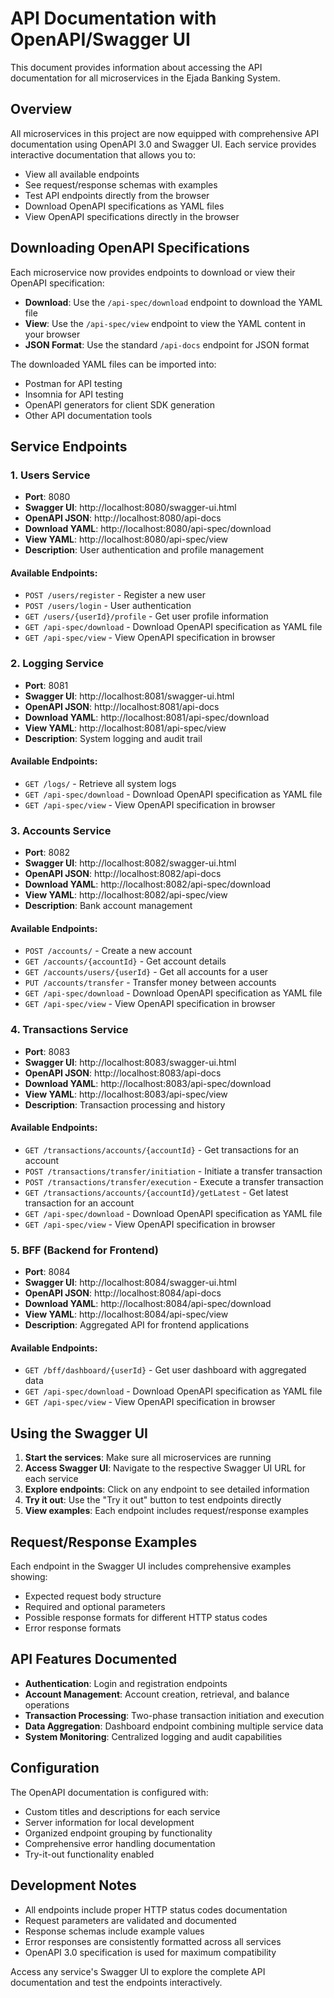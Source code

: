 # API Documentation with OpenAPI/Swagger UI

This document provides information about accessing the API documentation for all microservices in the Ejada Banking System.

## Overview

All microservices in this project are now equipped with comprehensive API documentation using OpenAPI 3.0 and Swagger UI. Each service provides interactive documentation that allows you to:

- View all available endpoints
- See request/response schemas with examples
- Test API endpoints directly from the browser
- Download OpenAPI specifications as YAML files
- View OpenAPI specifications directly in the browser

## Downloading OpenAPI Specifications

Each microservice now provides endpoints to download or view their OpenAPI specification:

- **Download**: Use the `/api-spec/download` endpoint to download the YAML file
- **View**: Use the `/api-spec/view` endpoint to view the YAML content in your browser
- **JSON Format**: Use the standard `/api-docs` endpoint for JSON format

The downloaded YAML files can be imported into:
- Postman for API testing
- Insomnia for API testing
- OpenAPI generators for client SDK generation
- Other API documentation tools

## Service Endpoints

### 1. Users Service
- **Port**: 8080
- **Swagger UI**: http://localhost:8080/swagger-ui.html
- **OpenAPI JSON**: http://localhost:8080/api-docs
- **Download YAML**: http://localhost:8080/api-spec/download
- **View YAML**: http://localhost:8080/api-spec/view
- **Description**: User authentication and profile management

#### Available Endpoints:
- `POST /users/register` - Register a new user
- `POST /users/login` - User authentication
- `GET /users/{userId}/profile` - Get user profile information
- `GET /api-spec/download` - Download OpenAPI specification as YAML file
- `GET /api-spec/view` - View OpenAPI specification in browser

### 2. Logging Service
- **Port**: 8081
- **Swagger UI**: http://localhost:8081/swagger-ui.html
- **OpenAPI JSON**: http://localhost:8081/api-docs
- **Download YAML**: http://localhost:8081/api-spec/download
- **View YAML**: http://localhost:8081/api-spec/view
- **Description**: System logging and audit trail

#### Available Endpoints:
- `GET /logs/` - Retrieve all system logs
- `GET /api-spec/download` - Download OpenAPI specification as YAML file
- `GET /api-spec/view` - View OpenAPI specification in browser

### 3. Accounts Service
- **Port**: 8082
- **Swagger UI**: http://localhost:8082/swagger-ui.html
- **OpenAPI JSON**: http://localhost:8082/api-docs
- **Download YAML**: http://localhost:8082/api-spec/download
- **View YAML**: http://localhost:8082/api-spec/view
- **Description**: Bank account management

#### Available Endpoints:
- `POST /accounts/` - Create a new account
- `GET /accounts/{accountId}` - Get account details
- `GET /accounts/users/{userId}` - Get all accounts for a user
- `PUT /accounts/transfer` - Transfer money between accounts
- `GET /api-spec/download` - Download OpenAPI specification as YAML file
- `GET /api-spec/view` - View OpenAPI specification in browser

### 4. Transactions Service
- **Port**: 8083
- **Swagger UI**: http://localhost:8083/swagger-ui.html
- **OpenAPI JSON**: http://localhost:8083/api-docs
- **Download YAML**: http://localhost:8083/api-spec/download
- **View YAML**: http://localhost:8083/api-spec/view
- **Description**: Transaction processing and history

#### Available Endpoints:
- `GET /transactions/accounts/{accountId}` - Get transactions for an account
- `POST /transactions/transfer/initiation` - Initiate a transfer transaction
- `POST /transactions/transfer/execution` - Execute a transfer transaction
- `GET /transactions/accounts/{accountId}/getLatest` - Get latest transaction for an account
- `GET /api-spec/download` - Download OpenAPI specification as YAML file
- `GET /api-spec/view` - View OpenAPI specification in browser

### 5. BFF (Backend for Frontend)
- **Port**: 8084
- **Swagger UI**: http://localhost:8084/swagger-ui.html
- **OpenAPI JSON**: http://localhost:8084/api-docs
- **Download YAML**: http://localhost:8084/api-spec/download
- **View YAML**: http://localhost:8084/api-spec/view
- **Description**: Aggregated API for frontend applications

#### Available Endpoints:
- `GET /bff/dashboard/{userId}` - Get user dashboard with aggregated data
- `GET /api-spec/download` - Download OpenAPI specification as YAML file
- `GET /api-spec/view` - View OpenAPI specification in browser

## Using the Swagger UI

1. **Start the services**: Make sure all microservices are running
2. **Access Swagger UI**: Navigate to the respective Swagger UI URL for each service
3. **Explore endpoints**: Click on any endpoint to see detailed information
4. **Try it out**: Use the "Try it out" button to test endpoints directly
5. **View examples**: Each endpoint includes request/response examples

## Request/Response Examples

Each endpoint in the Swagger UI includes comprehensive examples showing:
- Expected request body structure
- Required and optional parameters
- Possible response formats for different HTTP status codes
- Error response formats

## API Features Documented

- **Authentication**: Login and registration endpoints
- **Account Management**: Account creation, retrieval, and balance operations
- **Transaction Processing**: Two-phase transaction initiation and execution
- **Data Aggregation**: Dashboard endpoint combining multiple service data
- **System Monitoring**: Centralized logging and audit capabilities

## Configuration

The OpenAPI documentation is configured with:
- Custom titles and descriptions for each service
- Server information for local development
- Organized endpoint grouping by functionality
- Comprehensive error handling documentation
- Try-it-out functionality enabled

## Development Notes

- All endpoints include proper HTTP status codes documentation
- Request parameters are validated and documented
- Response schemas include example values
- Error responses are consistently formatted across all services
- OpenAPI 3.0 specification is used for maximum compatibility

Access any service's Swagger UI to explore the complete API documentation and test the endpoints interactively.

